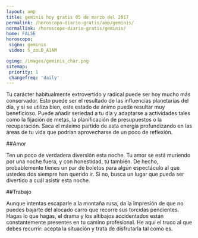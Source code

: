 ```yaml
---
layout: amp
title: geminis hoy gratis 05 de marzo del 2017 
permalink: /horoscopo-diario-gratis/amp/geminis/
normallink: /horoscopo-diario-gratis/geminis/
home: FALSE
horoscopo:
 signo: geminis
 video: 5_zoLD_A1AM

ogimg: /images/geminis_char.png
sitemap:
 priority: 1
 changefreq: 'daily'
---
```



Tu carácter habitualmente extrovertido y radical puede ser hoy mucho más conservador. Esto puede ser el resultado de las influencias planetarias del día, y si se utiliza bien, este estado de ánimo puede resultar muy beneficioso. Puede añadir seriedad a tu día y adaptarse a actividades tales como la fijación de metas, la planificación de presupuestos o la recuperación. Saca el máximo partido de esta energía profundizando en las áreas de tu vida que podrían aprovecharse de un poco de reflexión.

##Amor

Ten un poco de verdadera diversión esta noche. Tu amor se está muriendo por una noche fuera, y con honestidad, tú también. De hecho, probablemente tienes un par de boletos para algún espectáculo al que ustedes dos siempre han querido ir. Si no, busca un lugar que pueda ser divertido a cuál asistir esta noche.

##Trabajo

Aunque intentas escaparle a la montaña rusa, da la impresión de que no puedes bajarte del alocado carro que recorre sus torcidas pendientes. Hagas lo que hagas, el drama y los altibajos accidentados están constantemente presentes en tu camino profesional. He aquí el truco al que debes recurrir: acepta la situación y trata de disfrutarla tal como es.